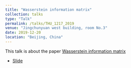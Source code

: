 ```yaml
---
title: "Wasserstein information matrix"
collection: talks
type: "Talk"
permalink: /talks/THU_1217_2019
venue: "Jingchunyuan west building, room No.3"
date: 2019-12-20
location: "Beijing, China"
---
```


This talk is about the paper [Wasserstein information matrix](https://arxiv.org/abs/1910.11248)
  * [Slide](https://zjx1998.github.io/Zjx2Djt.github.io//files/RDFZ_Major.pdf)
